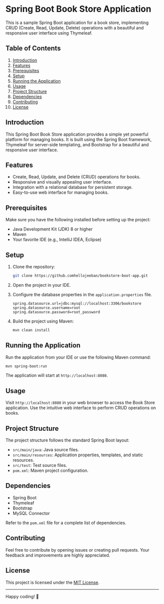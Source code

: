 # Spring Boot Book Store Application

This is a sample Spring Boot application for a book store, implementing CRUD (Create, Read, Update, Delete) operations with a beautiful and responsive user interface using Thymeleaf.

## Table of Contents
1. [Introduction](#introduction)
2. [Features](#features)
3. [Prerequisites](#prerequisites)
4. [Setup](#setup)
5. [Running the Application](#running-the-application)
6. [Usage](#usage)
7. [Project Structure](#project-structure)
8. [Dependencies](#dependencies)
9. [Contributing](#contributing)
10. [License](#license)

## Introduction

This Spring Boot Book Store application provides a simple yet powerful platform for managing books. It is built using the Spring Boot framework, Thymeleaf for server-side templating, and Bootstrap for a beautiful and responsive user interface.

## Features

- Create, Read, Update, and Delete (CRUD) operations for books.
- Responsive and visually appealing user interface.
- Integration with a relational database for persistent storage.
- Easy-to-use web interface for managing books.

## Prerequisites

Make sure you have the following installed before setting up the project:

- Java Development Kit (JDK) 8 or higher
- Maven
- Your favorite IDE (e.g., IntelliJ IDEA, Eclipse)

## Setup

1. Clone the repository:

   ```bash
   git clone https://github.comhellojeeban/bookstore-boot-app.git
   ```

2. Open the project in your IDE.

3. Configure the database properties in the `application.properties` file.

   ```properties
   spring.datasource.url=jdbc:mysql://localhost:3306/bookstore
   spring.datasource.username=root
   spring.datasource.password=root_password
   ```

4. Build the project using Maven:

   ```bash
   mvn clean install
   ```

## Running the Application

Run the application from your IDE or use the following Maven command:

```bash
mvn spring-boot:run
```

The application will start at `http://localhost:8080`.

## Usage

Visit `http://localhost:8080` in your web browser to access the Book Store application. Use the intuitive web interface to perform CRUD operations on books.

## Project Structure

The project structure follows the standard Spring Boot layout:

- `src/main/java`: Java source files.
- `src/main/resources`: Application properties, templates, and static resources.
- `src/test`: Test source files.
- `pom.xml`: Maven project configuration.

## Dependencies

- Spring Boot
- Thymeleaf
- Bootstrap
- MySQL Connector

Refer to the `pom.xml` file for a complete list of dependencies.

## Contributing

Feel free to contribute by opening issues or creating pull requests. Your feedback and improvements are highly appreciated.

## License

This project is licensed under the [MIT License](LICENSE).

---

Happy coding! 🚀
